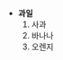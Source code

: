 <!DOCTYPE html>
<html>
<head>
<title>HTML TEXT Basic Page</title>
</head>
<body>
<body>
<ul>
<!-- 첫 번째 목록 -->
<li>
<b>과일</b>
<ol>
<li>사과</li>
<li>바나나</li>
<li>오렌지</li>
</ol>
</li>
</body>
</html>
